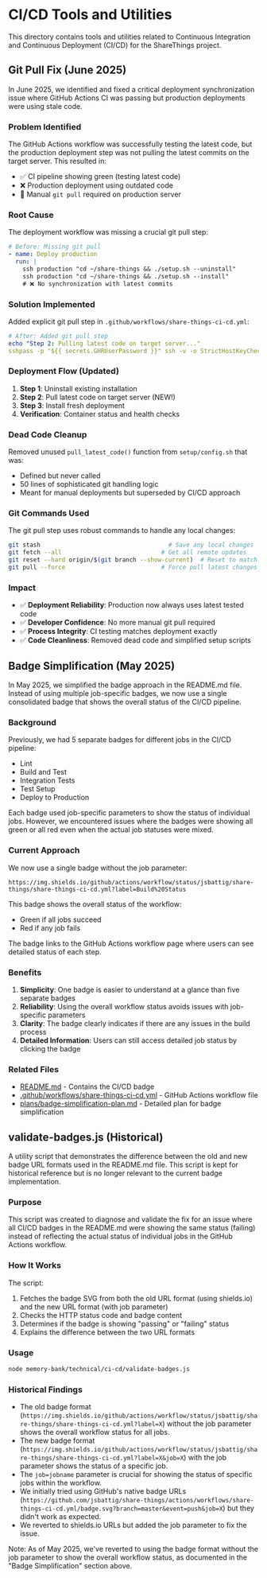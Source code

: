 # CI/CD Tools and Utilities

This directory contains tools and utilities related to Continuous Integration and Continuous Deployment (CI/CD) for the ShareThings project.

## Git Pull Fix (June 2025)

In June 2025, we identified and fixed a critical deployment synchronization issue where GitHub Actions CI was passing but production deployments were using stale code.

### Problem Identified

The GitHub Actions workflow was successfully testing the latest code, but the production deployment step was not pulling the latest commits on the target server. This resulted in:
- ✅ CI pipeline showing green (testing latest code)
- ❌ Production deployment using outdated code
- 🔄 Manual `git pull` required on production server

### Root Cause

The deployment workflow was missing a crucial git pull step:

```yaml
# Before: Missing git pull
- name: Deploy production
  run: |
    ssh production "cd ~/share-things && ./setup.sh --uninstall"
    ssh production "cd ~/share-things && ./setup.sh --install"
    # ❌ No synchronization with latest commits
```

### Solution Implemented

Added explicit git pull step in `.github/workflows/share-things-ci-cd.yml`:

```yaml
# After: Added git pull step
echo "Step 2: Pulling latest code on target server..."
sshpass -p "${{ secrets.GHRUserPassword }}" ssh -v -o StrictHostKeyChecking=no ${{ secrets.GHRUserName }}@${{ secrets.DeploymentServerIP }} "cd ~/share-things && git stash && git fetch --all && git reset --hard origin/\$(git branch --show-current) && git pull --force" | tee deployment-logs/deploy-gitpull-$(date +%Y%m%d-%H%M%S).log
```

### Deployment Flow (Updated)

1. **Step 1**: Uninstall existing installation
2. **Step 2**: Pull latest code on target server (NEW!)
3. **Step 3**: Install fresh deployment  
4. **Verification**: Container status and health checks

### Dead Code Cleanup

Removed unused `pull_latest_code()` function from `setup/config.sh` that was:
- Defined but never called
- 50 lines of sophisticated git handling logic
- Meant for manual deployments but superseded by CI/CD approach

### Git Commands Used

The git pull step uses robust commands to handle any local changes:
```bash
git stash                                    # Save any local changes
git fetch --all                            # Get all remote updates
git reset --hard origin/$(git branch --show-current)  # Reset to match remote exactly
git pull --force                           # Force pull latest changes
```

### Impact

- ✅ **Deployment Reliability**: Production now always uses latest tested code
- ✅ **Developer Confidence**: No more manual git pull required
- ✅ **Process Integrity**: CI testing matches deployment exactly
- ✅ **Code Cleanliness**: Removed dead code and simplified setup scripts

## Badge Simplification (May 2025)

In May 2025, we simplified the badge approach in the README.md file. Instead of using multiple job-specific badges, we now use a single consolidated badge that shows the overall status of the CI/CD pipeline.

### Background

Previously, we had 5 separate badges for different jobs in the CI/CD pipeline:
- Lint
- Build and Test
- Integration Tests
- Test Setup
- Deploy to Production

Each badge used job-specific parameters to show the status of individual jobs. However, we encountered issues where the badges were showing all green or all red even when the actual job statuses were mixed.

### Current Approach

We now use a single badge without the job parameter:
```
https://img.shields.io/github/actions/workflow/status/jsbattig/share-things/share-things-ci-cd.yml?label=Build%20Status
```

This badge shows the overall status of the workflow:
- Green if all jobs succeed
- Red if any job fails

The badge links to the GitHub Actions workflow page where users can see detailed status of each step.

### Benefits

1. **Simplicity**: One badge is easier to understand at a glance than five separate badges
2. **Reliability**: Using the overall workflow status avoids issues with job-specific parameters
3. **Clarity**: The badge clearly indicates if there are any issues in the build process
4. **Detailed Information**: Users can still access detailed job status by clicking the badge

### Related Files

- [README.md](../../../README.md) - Contains the CI/CD badge
- [.github/workflows/share-things-ci-cd.yml](../../../.github/workflows/share-things-ci-cd.yml) - GitHub Actions workflow file
- [plans/badge-simplification-plan.md](../../../plans/badge-simplification-plan.md) - Detailed plan for badge simplification

## validate-badges.js (Historical)

A utility script that demonstrates the difference between the old and new badge URL formats used in the README.md file. This script is kept for historical reference but is no longer relevant to the current badge implementation.

### Purpose

This script was created to diagnose and validate the fix for an issue where all CI/CD badges in the README.md were showing the same status (failing) instead of reflecting the actual status of individual jobs in the GitHub Actions workflow.

### How It Works

The script:
1. Fetches the badge SVG from both the old URL format (using shields.io) and the new URL format (with job parameter)
2. Checks the HTTP status code and badge content
3. Determines if the badge is showing "passing" or "failing" status
4. Explains the difference between the two URL formats

### Usage

```bash
node memory-bank/technical/ci-cd/validate-badges.js
```

### Historical Findings

- The old badge format (`https://img.shields.io/github/actions/workflow/status/jsbattig/share-things/share-things-ci-cd.yml?label=X`) without the job parameter shows the overall workflow status for all jobs.
- The new badge format (`https://img.shields.io/github/actions/workflow/status/jsbattig/share-things/share-things-ci-cd.yml?label=X&job=X`) with the job parameter shows the status of a specific job.
- The `job=jobname` parameter is crucial for showing the status of specific jobs within the workflow.
- We initially tried using GitHub's native badge URLs (`https://github.com/jsbattig/share-things/actions/workflows/share-things-ci-cd.yml/badge.svg?branch=master&event=push&job=X`) but they didn't work as expected.
- We reverted to shields.io URLs but added the job parameter to fix the issue.

Note: As of May 2025, we've reverted to using the badge format without the job parameter to show the overall workflow status, as documented in the "Badge Simplification" section above.